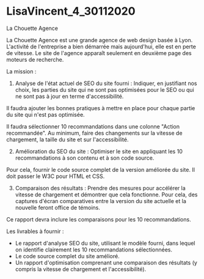 # LisaVincent_4_30112020
La Chouette Agence

La Chouette Agence est une grande agence de web design basée à Lyon. L'activité de l'entreprise a bien démarrée mais aujourd'hui, elle est en perte de vitesse. 
Le site de l'agence apparaît seulement en deuxième page des moteurs de recherche. 

La mission : 

1. Analyse de l'état actuel de SEO du site fourni : 
Indiquer, en justifiant nos choix, les parties du site qui ne sont pas optimisées pour le SEO ou qui ne sont pas à jour en terme d'accessibilité.

Il faudra ajouter les bonnes pratiques à mettre en place pour chaque partie du site qui n'est pas optimisée. 

Il faudra sélectionner 10 recommandations dans une colonne "Action recommandée". Au minimum, faire des changements sur la vitesse de chargement, la taille du site et sur l'accessibilité. 

2. Amélioration du SEO du site : 
Optimiser le site en appliquant les 10 recommandations à son contenu et à son code source. 

Pour cela, fournir le code source complet de la version améliorée du site. Il doit passer le W3C pour HTML et CSS. 

3. Comparaison des résultats : 
Prendre des mesures pour accélérer la vitesse de chargement et démontrer que cela fonctionne. Pour cela, des captures d'écran comparatives entre la version du site actuelle et la nouvelle feront office de témoins.

Ce rapport devra inclure les comparaisons pour les 10 recommandations.

Les livrables à fournir : 

- Le rapport d'analyse SEO du site, utilisant le modèle fourni, dans lequel on identifie clairement les 10 recommandations sélectionnées. 
- Le code source complet du site amélioré. 
- Un rapport d'optimisation comprenant une comparaison des résultats (y compris la vitesse de chargement et l'accessibilité).